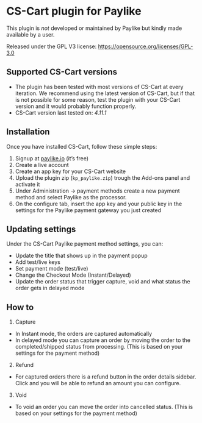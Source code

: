 # CS-Cart plugin for Paylike

This plugin is *not* developed or maintained by Paylike but kindly made
available by a user.

Released under the GPL V3 license: https://opensource.org/licenses/GPL-3.0

## Supported CS-Cart versions

* The plugin has been tested with most versions of CS-Cart at every iteration. We recommend using the latest version of CS-Cart, but if that is not possible for some reason, test the plugin with your CS-Cart version and it would probably function properly. 
* CS-Cart
 version last tested on: *4.11.1*

## Installation

  Once you have installed CS-Cart, follow these simple steps:
  1. Signup at [paylike.io](https://paylike.io) (it’s free)
  1. Create a live account
  1. Create an app key for your CS-Cart website
  1. Upload the plugin zip (`kp_paylike.zip`) trough the Add-ons panel and activate it
  1. Under Administration -> payment methods create a new payment method and select Paylike as the processor.
  1. On the configure tab, insert the app key and your public key in the settings for the Paylike payment gateway you just created
  

## Updating settings

Under the CS-Cart Paylike payment method settings, you can:
 * Update the title that shows up in the payment popup 
 * Add test/live keys
 * Set payment mode (test/live)
 * Change the Checkout Mode (Instant/Delayed)
 * Update the order status that trigger capture, void and what status the order gets in delayed mode
 
 ## How to
 
 1. Capture
 * In Instant mode, the orders are captured automatically
 * In delayed mode you can capture an order by moving the order to the completed/shipped status from processing. (This is based on your settings for the payment method) 
 2. Refund
   * For captured orders there is a refund button in the order details sidebar. Click and you will be able to refund an amount you can configure.
 3. Void
   * To void an order you can move the order into cancelled status. (This is based on your settings for the payment method) 
